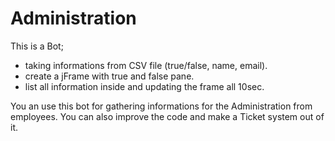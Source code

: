 # Administration

This is a Bot;

- taking informations from CSV file (true/false, name, email).
- create a jFrame with true and false pane.
- list all information inside and updating the frame all 10sec.

You an use this bot for gathering informations for the Administration from employees.
You can also improve the code and make a Ticket system out of it.
